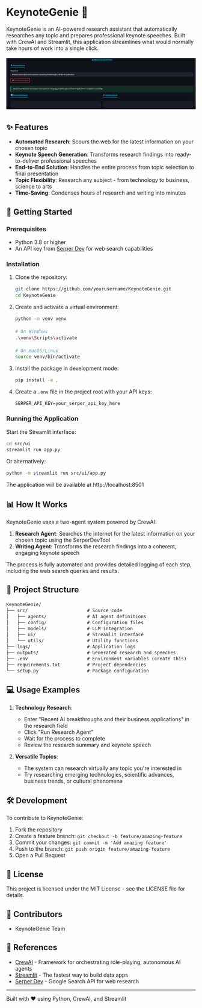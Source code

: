 # KeynoteGenie 🔬

KeynoteGenie is an AI-powered research assistant that automatically researches any topic and prepares professional keynote speeches. Built with CrewAI and Streamlit, this application streamlines what would normally take hours of work into a single click.

![KeynoteGenie Interface](assets/KeynoteGenie.png)

## ✨ Features

- **Automated Research**: Scours the web for the latest information on your chosen topic
- **Keynote Speech Generation**: Transforms research findings into ready-to-deliver professional speeches
- **End-to-End Solution**: Handles the entire process from topic selection to final presentation
- **Topic Flexibility**: Research any subject - from technology to business, science to arts
- **Time-Saving**: Condenses hours of research and writing into minutes

## 🚀 Getting Started

### Prerequisites

- Python 3.8 or higher
- An API key from [Serper Dev](https://serper.dev/api-key) for web search capabilities

### Installation

1. Clone the repository:
   ```bash
   git clone https://github.com/yourusername/KeynoteGenie.git
   cd KeynoteGenie
   ```

2. Create and activate a virtual environment:
   ```bash
   python -m venv venv
   
   # On Windows
   .\venv\Scripts\activate
   
   # On macOS/Linux
   source venv/bin/activate
   ```

3. Install the package in development mode:
   ```bash
   pip install -e .
   ```

4. Create a `.env` file in the project root with your API keys:
   ```
   SERPER_API_KEY=your_serper_api_key_here
   ```

### Running the Application

Start the Streamlit interface:

```bash
cd src/ui
streamlit run app.py
```

Or alternatively:

```bash
python -m streamlit run src/ui/app.py
```

The application will be available at http://localhost:8501

## 📊 How It Works

KeynoteGenie uses a two-agent system powered by CrewAI:

1. **Research Agent**: Searches the internet for the latest information on your chosen topic using the SerperDevTool
2. **Writing Agent**: Transforms the research findings into a coherent, engaging keynote speech

The process is fully automated and provides detailed logging of each step, including the web search queries and results.

## 📁 Project Structure

```
KeynoteGenie/
├── src/                      # Source code
│   ├── agents/               # AI agent definitions
│   ├── config/               # Configuration files
│   ├── models/               # LLM integration
│   ├── ui/                   # Streamlit interface
│   └── utils/                # Utility functions
├── logs/                     # Application logs
├── outputs/                  # Generated research and speeches
├── .env                      # Environment variables (create this)
├── requirements.txt          # Project dependencies
└── setup.py                  # Package configuration
```

## 💻 Usage Examples

1. **Technology Research**:
   - Enter "Recent AI breakthroughs and their business applications" in the research field
   - Click "Run Research Agent"
   - Wait for the process to complete
   - Review the research summary and keynote speech

2. **Versatile Topics**:
   - The system can research virtually any topic you're interested in
   - Try researching emerging technologies, scientific advances, business trends, or cultural phenomena

## 🛠️ Development

To contribute to KeynoteGenie:

1. Fork the repository
2. Create a feature branch: `git checkout -b feature/amazing-feature`
3. Commit your changes: `git commit -m 'Add amazing feature'`
4. Push to the branch: `git push origin feature/amazing-feature`
5. Open a Pull Request

## 📄 License

This project is licensed under the MIT License - see the LICENSE file for details.

## 👥 Contributors

- KeynoteGenie Team

## 🔗 References

- [CrewAI](https://docs.crewai.com/) - Framework for orchestrating role-playing, autonomous AI agents
- [Streamlit](https://streamlit.io/) - The fastest way to build data apps
- [Serper Dev](https://serper.dev/) - Google Search API for web research

---

Built with ❤️ using Python, CrewAI, and Streamlit
